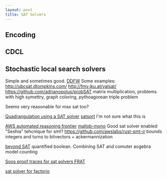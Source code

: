```yaml
---
layout: post
title: SAT Solvers
---
```


## Encoding

## CDCL

## Stochastic local search solvers
Simple and sometimes good.
[DDFW](http://crcodel.com/research/ddfw_pos.pdf)
Some examples:
http://ubcsat.dtompkins.com/
http://fmv.jku.at/yalsat/
https://github.com/adrianopolus/probSAT
matrix multiplication, problems with high symettry, graph coloring, pythoagorean triple problem

Seems very reasonable for max sat too?


[Quadrangulation using a SAT solver](https://github.com/hjwdzh/QuadriFlow)
[satsort](https://github.com/arminbiere/satsort) I'm not sure what this is

[AWS automated reasoning frontier](https://www.amazon.science/blog/automated-reasonings-scientific-frontiers)
[mallob-mono](https://github.com/domschrei/mallob)
Good sat solver enabled "Seshia" tehcnique for smt? https://github.com/awslabs/rust-smt-ir bounds integers and turns to bitvectors + ackermannization

[beyond SAT](https://simons.berkeley.edu/workshops/schedule/14087)
quantified boolean. Combining SAT and comuter aogebra
model counting

[Soos proof traces for sat solvers FRAT](https://twitter.com/SoosMate/status/1513985102941982720?s=20&t=-ertSPtY87GogVCFq4f-Rw)

[sat solver for factorio](https://github.com/R-O-C-K-E-T/Factorio-SAT)